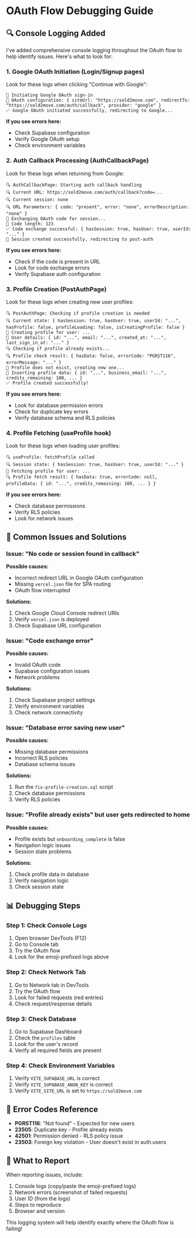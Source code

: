 # OAuth Flow Debugging Guide

## 🔍 Console Logging Added

I've added comprehensive console logging throughout the OAuth flow to help identify issues. Here's what to look for:

### 1. **Google OAuth Initiation** (Login/Signup pages)
Look for these logs when clicking "Continue with Google":
```
🔄 Initiating Google OAuth sign-in
🔄 OAuth configuration: { siteUrl: "https://sold2move.com", redirectTo: "https://sold2move.com/auth/callback", provider: "google" }
✅ Google OAuth initiated successfully, redirecting to Google...
```

**If you see errors here:**
- Check Supabase configuration
- Verify Google OAuth setup
- Check environment variables

### 2. **Auth Callback Processing** (AuthCallbackPage)
Look for these logs when returning from Google:
```
🔍 AuthCallbackPage: Starting auth callback handling
🔍 Current URL: https://sold2move.com/auth/callback?code=...
🔍 Current session: none
🔍 URL Parameters: { code: "present", error: "none", errorDescription: "none" }
🔄 Exchanging OAuth code for session...
🔄 Code length: 123
✅ Code exchange successful: { hasSession: true, hasUser: true, userId: "..." }
🎉 Session created successfully, redirecting to post-auth
```

**If you see errors here:**
- Check if the code is present in URL
- Look for code exchange errors
- Verify Supabase auth configuration

### 3. **Profile Creation** (PostAuthPage)
Look for these logs when creating new user profiles:
```
🔍 PostAuthPage: Checking if profile creation is needed
🔍 Current state: { hasSession: true, hasUser: true, userId: "...", hasProfile: false, profileLoading: false, isCreatingProfile: false }
🔄 Creating profile for user: ...
🔄 User details: { id: "...", email: "...", created_at: "...", last_sign_in_at: "..." }
🔍 Checking if profile already exists...
🔍 Profile check result: { hasData: false, errorCode: "PGRST116", errorMessage: "..." }
🔄 Profile does not exist, creating new one...
🔄 Inserting profile data: { id: "...", business_email: "...", credits_remaining: 100, ... }
✅ Profile created successfully!
```

**If you see errors here:**
- Look for database permission errors
- Check for duplicate key errors
- Verify database schema and RLS policies

### 4. **Profile Fetching** (useProfile hook)
Look for these logs when loading user profiles:
```
🔍 useProfile: fetchProfile called
🔍 Session state: { hasSession: true, hasUser: true, userId: "..." }
🔄 Fetching profile for user: ...
🔍 Profile fetch result: { hasData: true, errorCode: null, profileData: { id: "...", credits_remaining: 100, ... } }
```

**If you see errors here:**
- Check database permissions
- Verify RLS policies
- Look for network issues

## 🐛 Common Issues and Solutions

### Issue: "No code or session found in callback"
**Possible causes:**
- Incorrect redirect URL in Google OAuth configuration
- Missing `vercel.json` file for SPA routing
- OAuth flow interrupted

**Solutions:**
1. Check Google Cloud Console redirect URIs
2. Verify `vercel.json` is deployed
3. Check Supabase URL configuration

### Issue: "Code exchange error"
**Possible causes:**
- Invalid OAuth code
- Supabase configuration issues
- Network problems

**Solutions:**
1. Check Supabase project settings
2. Verify environment variables
3. Check network connectivity

### Issue: "Database error saving new user"
**Possible causes:**
- Missing database permissions
- Incorrect RLS policies
- Database schema issues

**Solutions:**
1. Run the `fix-profile-creation.sql` script
2. Check database permissions
3. Verify RLS policies

### Issue: "Profile already exists" but user gets redirected to home
**Possible causes:**
- Profile exists but `onboarding_complete` is false
- Navigation logic issues
- Session state problems

**Solutions:**
1. Check profile data in database
2. Verify navigation logic
3. Check session state

## 📊 Debugging Steps

### Step 1: Check Console Logs
1. Open browser DevTools (F12)
2. Go to Console tab
3. Try the OAuth flow
4. Look for the emoji-prefixed logs above

### Step 2: Check Network Tab
1. Go to Network tab in DevTools
2. Try the OAuth flow
3. Look for failed requests (red entries)
4. Check request/response details

### Step 3: Check Database
1. Go to Supabase Dashboard
2. Check the `profiles` table
3. Look for the user's record
4. Verify all required fields are present

### Step 4: Check Environment Variables
1. Verify `VITE_SUPABASE_URL` is correct
2. Verify `VITE_SUPABASE_ANON_KEY` is correct
3. Verify `VITE_SITE_URL` is set to `https://sold2move.com`

## 🚨 Error Codes Reference

- **PGRST116**: "Not found" - Expected for new users
- **23505**: Duplicate key - Profile already exists
- **42501**: Permission denied - RLS policy issue
- **23503**: Foreign key violation - User doesn't exist in auth.users

## 📝 What to Report

When reporting issues, include:
1. Console logs (copy/paste the emoji-prefixed logs)
2. Network errors (screenshot of failed requests)
3. User ID (from the logs)
4. Steps to reproduce
5. Browser and version

This logging system will help identify exactly where the OAuth flow is failing!
